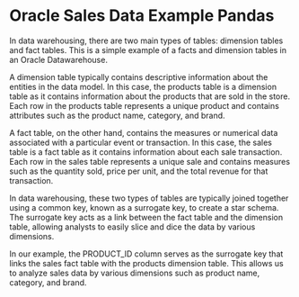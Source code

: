 # Oracle Sales Data Example Pandas

In data warehousing, there are two main types of tables: dimension tables and fact tables. This is a simple example of a facts and dimension tables in an Oracle Datawarehouse. 

A dimension table typically contains descriptive information about the entities in the data model. In this case, the products table is a dimension table as it contains information about the products that are sold in the store. Each row in the products table represents a unique product and contains attributes such as the product name, category, and brand.

A fact table, on the other hand, contains the measures or numerical data associated with a particular event or transaction. In this case, the sales table is a fact table as it contains information about each sale transaction. Each row in the sales table represents a unique sale and contains measures such as the quantity sold, price per unit, and the total revenue for that transaction.

In data warehousing, these two types of tables are typically joined together using a common key, known as a surrogate key, to create a star schema. The surrogate key acts as a link between the fact table and the dimension table, allowing analysts to easily slice and dice the data by various dimensions.

In our example, the PRODUCT_ID column serves as the surrogate key that links the sales fact table with the products dimension table. This allows us to analyze sales data by various dimensions such as product name, category, and brand.
